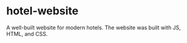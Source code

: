 # hotel-website
A well-built website for modern hotels.
The website was built with JS, HTML, and CSS.
